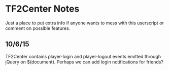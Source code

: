 # TF2Center Notes

Just a place to put extra info if anyone wants to mess with this userscript or comment on possible features.

## 10/6/15
TF2Center contains player-login and player-logout events emitted through jQuery on $(document). Perhaps we can add login notifications for friends?